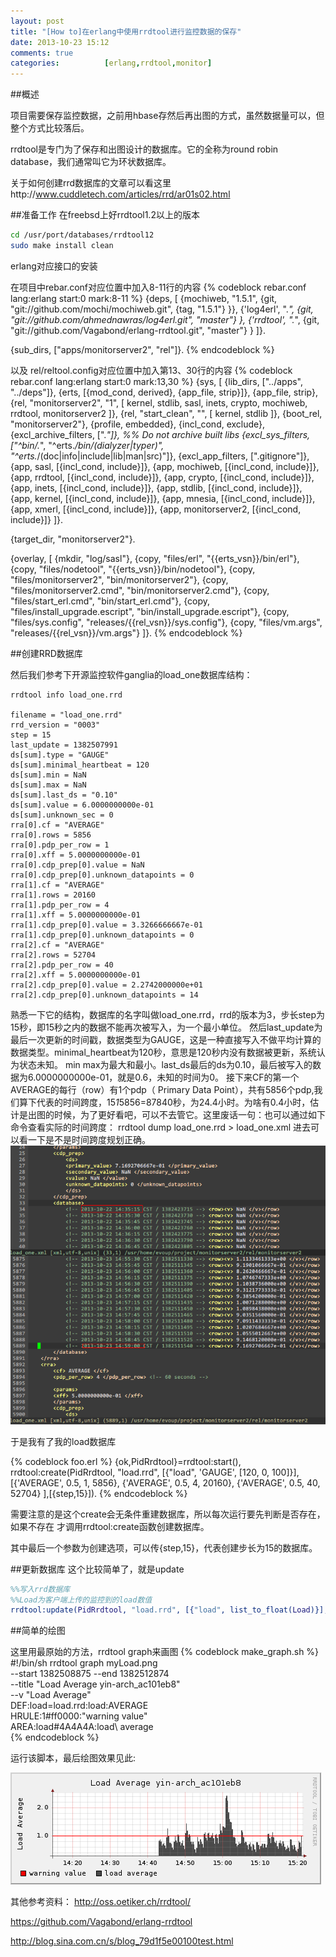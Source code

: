 ```yaml
---
layout: post
title: "[How to]在erlang中使用rrdtool进行监控数据的保存"
date: 2013-10-23 15:12
comments: true
categories:          [erlang,rrdtool,monitor]
---
```



##概述

项目需要保存监控数据，之前用hbase存然后再出图的方式，虽然数据量可以，但整个方式比较落后。

rrdtool是专门为了保存和出图设计的数据库。它的全称为round robin database，我们通常叫它为环状数据库。


关于如何创建rrd数据库的文章可以看这里http://www.cuddletech.com/articles/rrd/ar01s02.html


##准备工作
在freebsd上好rrdtool1.2以上的版本
```bash
cd /usr/port/databases/rrdtool12
sudo make install clean
```
erlang对应接口的安装

在项目中rebar.conf对应位置中加入8-11行的内容
{% codeblock rebar.conf lang:erlang start:0 mark:8-11 %}
{deps, [
    {mochiweb, "1.5.1",
        {git, "git://github.com/mochi/mochiweb.git",
            {tag, "1.5.1"} }},
        {'log4erl', ".*",
            {git, "git://github.com/ahmednawras/log4erl.git",
                "master"} },
        {'rrdtool', ".*",
            {git, "git://github.com/Vagabond/erlang-rrdtool.git",
                "master"} }
    ]}.

{sub_dirs, ["apps/monitorserver2", "rel"]}.
{% endcodeblock %}

以及
rel/reltool.config对应位置中加入第13、30行的内容
{% codeblock rebar.conf lang:erlang start:0 mark:13,30 %}
{sys, [
       {lib_dirs, ["../apps", "../deps"]},
       {erts, [{mod_cond, derived}, {app_file, strip}]},
       {app_file, strip},
       {rel, "monitorserver2", "1",
        [
         kernel,
         stdlib,
         sasl,
         inets,
         crypto,
         mochiweb,
         rrdtool,
         monitorserver2
        ]},
       {rel, "start_clean", "",
        [
         kernel,
         stdlib
        ]},
       {boot_rel, "monitorserver2"},
       {profile, embedded},
       {incl_cond, exclude},
       {excl_archive_filters, [".*"]}, %% Do not archive built libs
       {excl_sys_filters, ["^bin/.*", "^erts.*/bin/(dialyzer|typer)",
                           "^erts.*/(doc|info|include|lib|man|src)"]},
       {excl_app_filters, ["\.gitignore"]},
       {app, sasl,   [{incl_cond, include}]},
       {app, mochiweb,   [{incl_cond, include}]},
       {app, rrdtool,   [{incl_cond, include}]},
       {app, crypto,   [{incl_cond, include}]},
       {app, inets,   [{incl_cond, include}]},
       {app, stdlib, [{incl_cond, include}]},
       {app, kernel, [{incl_cond, include}]},
       {app, mnesia, [{incl_cond, include}]},
       {app, xmerl, [{incl_cond, include}]},
       {app, monitorserver2, [{incl_cond, include}]}
      ]}.

{target_dir, "monitorserver2"}.

{overlay, [
           {mkdir, "log/sasl"},
           {copy, "files/erl", "\{\{erts_vsn\}\}/bin/erl"},
           {copy, "files/nodetool", "\{\{erts_vsn\}\}/bin/nodetool"},
           {copy, "files/monitorserver2", "bin/monitorserver2"},
           {copy, "files/monitorserver2.cmd", "bin/monitorserver2.cmd"},
           {copy, "files/start_erl.cmd", "bin/start_erl.cmd"},
           {copy, "files/install_upgrade.escript", "bin/install_upgrade.escript"},
           {copy, "files/sys.config", "releases/\{\{rel_vsn\}\}/sys.config"},
           {copy, "files/vm.args", "releases/\{\{rel_vsn\}\}/vm.args"}
          ]}.
{% endcodeblock %}

##创建RRD数据库

<!-- more -->

然后我们参考下开源监控软件ganglia的load_one数据库结构：


```
rrdtool info load_one.rrd

filename = "load_one.rrd"
rrd_version = "0003"
step = 15
last_update = 1382507991
ds[sum].type = "GAUGE"
ds[sum].minimal_heartbeat = 120
ds[sum].min = NaN
ds[sum].max = NaN
ds[sum].last_ds = "0.10"
ds[sum].value = 6.0000000000e-01
ds[sum].unknown_sec = 0
rra[0].cf = "AVERAGE"
rra[0].rows = 5856
rra[0].pdp_per_row = 1
rra[0].xff = 5.0000000000e-01
rra[0].cdp_prep[0].value = NaN
rra[0].cdp_prep[0].unknown_datapoints = 0
rra[1].cf = "AVERAGE"
rra[1].rows = 20160
rra[1].pdp_per_row = 4
rra[1].xff = 5.0000000000e-01
rra[1].cdp_prep[0].value = 3.3266666667e-01
rra[1].cdp_prep[0].unknown_datapoints = 0
rra[2].cf = "AVERAGE"
rra[2].rows = 52704
rra[2].pdp_per_row = 40
rra[2].xff = 5.0000000000e-01
rra[2].cdp_prep[0].value = 2.2742000000e+01
rra[2].cdp_prep[0].unknown_datapoints = 14
```

熟悉一下它的结构，数据库的名字叫做load_one.rrd，rrd的版本为3，步长step为15秒，即15秒之内的数据不能再次被写入，为一个最小单位。
然后last_update为最后一次更新的时间戳，数据类型为GAUGE，这是一种直接写入不做平均计算的数据类型。minimal_heartbeat为120秒，意思是120秒内没有数据被更新，系统认为状态未知。
min max为最大和最小。last_ds最后的ds为0.10，最后被写入的数据为6.0000000000e-01，就是0.6，未知的时间为0。
接下来CF的第一个AVERAGE的每行（row）有1个pdp（ Primary Data Point），共有5856个pdp,我们算下代表的时间跨度，15*1*5856=87840秒，为24.4小时。为啥有0.4小时，估计是出图的时候，为了更好看吧，可以不去管它。这里废话一句：也可以通过如下命令查看实际的时间跨度：
rrdtool dump load_one.rrd > load_one.xml
进去可以看一下是不是时间跨度规划正确。
![Alt text](/images/evoup/rrdtool_dump.png)

于是我有了我的load数据库

{% codeblock  foo.erl %}
{ok,PidRrdtool}=rrdtool:start(),
rrdtool:create(PidRrdtool, "load.rrd", [{"load", 'GAUGE', [120, 0, 100]}],
    [{'AVERAGE', 0.5, 1, 5856}, {'AVERAGE', 0.5, 4, 20160}, {'AVERAGE', 0.5, 40, 52704}
    ],[{step,15}]).
{% endcodeblock %}

 需要注意的是这个create会无条件重建数据库，所以每次运行要先判断是否存在，如果不存在
 才调用rrdtool:create函数创建数据库。
 
 其中最后一个参数为创建选项，可以传{step,15}，代表创建步长为15的数据库。
 
 
##更新数据库
这个比较简单了，就是update
```erlang
%%写入rrd数据库
%%Load为客户端上传的监控到的load数值
rrdtool:update(PidRrdtool, "load.rrd", [{"load", list_to_float(Load)}], now()).
```

##简单的绘图

这里用最原始的方法，rrdtool graph来画图
{% codeblock  make_graph.sh %}
#!/bin/sh
rrdtool graph  myLoad.png                    \
      --start 1382508875 --end 1382512874         \
      --title "Load Average yin-arch_ac101eb8"   \
      --v "Load Average"                          \
      DEF:load=load.rrd:load:AVERAGE              \
      HRULE:1#ff0000:"warning value"             \
      AREA:load#4A4A4A:load\ average\
{% endcodeblock %}

运行该脚本，最后绘图效果见此:

![Alt text](/images/evoup/rrdtool_load_graph.png)
 
 
 
 
其他参考资料：
http://oss.oetiker.ch/rrdtool/

https://github.com/Vagabond/erlang-rrdtool

http://blog.sina.com.cn/s/blog_79d1f5e00100test.html

